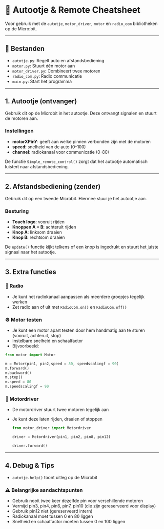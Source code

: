 # 🚗 Autootje & Remote Cheatsheet

Voor gebruik met de `autotje`, `motor_driver`, `motor` en `radio_com` bibliotheken op de Micro\:bit.

---

## 📁 Bestanden

* `autotje.py`: Regelt auto en afstandsbediening
* `motor.py`: Stuurt één motor aan
* `motor_driver.py`: Combineert twee motoren
* `radio_com.py`: Radio communicatie
* `main.py`: Start het programma

---

## 1. Autootje (ontvanger)

Gebruik dit op de Microbit in het autootje. Deze ontvangt signalen en stuurt de motoren aan.

### Instellingen

* **motorXPinY**: geeft aan welke pinnen verbonden zijn met de motoren
* **speed**: snelheid van de auto (0–100)
* **channel**: radiokanaal voor communicatie (0–80)

De functie `Simple_remote_control()` zorgt dat het autootje automatisch luistert naar afstandsbediening.

---

## 2. Afstandsbediening (zender)

Gebruik dit op een tweede Microbit. Hiermee stuur je het autootje aan.

### Besturing

* **Touch logo**: vooruit rijden
* **Knoppen A + B**: achteruit rijden
* **Knop A**: linksom draaien
* **Knop B**: rechtsom draaien

De `update()` functie kijkt telkens of een knop is ingedrukt en stuurt het juiste signaal naar het autootje.

---

## 3. Extra functies

### 📡 Radio

* Je kunt het radiokanaal aanpassen als meerdere groepjes tegelijk werken
* Zet radio aan of uit met `RadioCom.on()` en `RadioCom.off()`

### ⚙️ Motor testen

* Je kunt een motor apart testen door hem handmatig aan te sturen (vooruit, achteruit, stop)
* Instelbare snelheid en schaalfactor
* Bijvoorbeeld:
  
```python
from motor import Motor

m = Motor(pin1, pin2,speed = 80, speedscalingf = 90)
m.forward()
m.backward()
m.stop()
m.speed = 80
m.speedscalingf = 90
```

### 🔁 Motordriver

* De motordriver stuurt twee motoren tegelijk aan
* Je kunt deze laten rijden, draaien of stoppen

  ```python
  from motor_driver import Motordriver

  driver = Motordriver(pin1, pin2, pin8, pin12)

  driver.forward()
   ```

---

## 4. Debug & Tips

* `autotje.help()` toont uitleg op de Microbit

### ⚠️ Belangrijke aandachtspunten

* Gebruik nooit twee keer dezelfde pin voor verschillende motoren
* Vermijd pin3, pin4, pin6, pin7, pin10 (die zijn gereserveerd voor display)
* Gebruik pin12 niet (gereserveerd intern)
* Radiokanaal moet tussen 0 en 80 liggen
* Snelheid en schaalfactor moeten tussen 0 en 100 liggen
